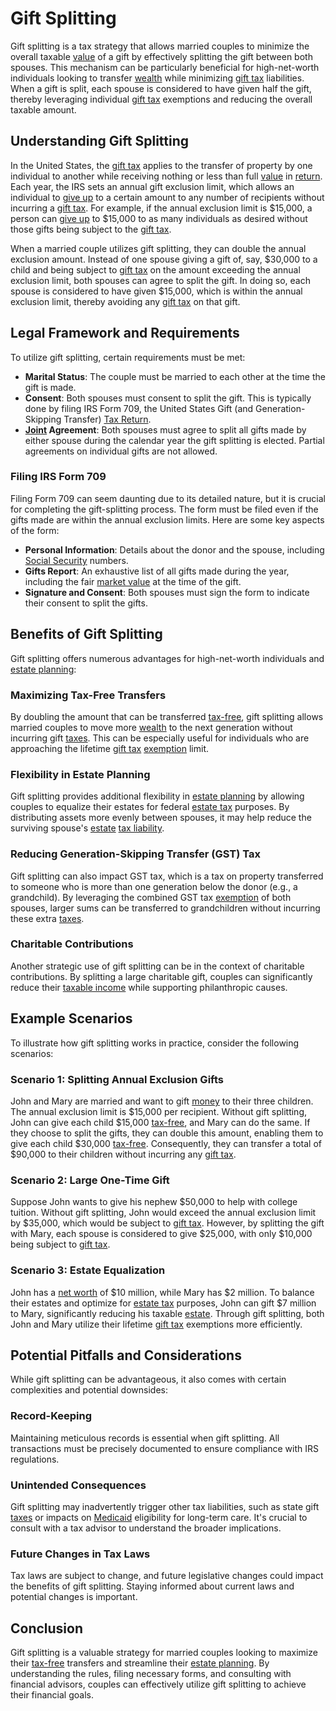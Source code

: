 # Gift Splitting

Gift splitting is a tax strategy that allows married couples to minimize the overall taxable [value](../v/value.md) of a gift by effectively splitting the gift between both spouses. This mechanism can be particularly beneficial for high-net-worth individuals looking to transfer [wealth](../w/wealth.md) while minimizing [gift tax](../g/gift_tax.md) liabilities. When a gift is split, each spouse is considered to have given half the gift, thereby leveraging individual [gift tax](../g/gift_tax.md) exemptions and reducing the overall taxable amount.

## Understanding Gift Splitting

In the United States, the [gift tax](../g/gift_tax.md) applies to the transfer of property by one individual to another while receiving nothing or less than full [value](../v/value.md) in [return](../r/return.md). Each year, the IRS sets an annual gift exclusion limit, which allows an individual to [give up](../g/give_up.md) to a certain amount to any number of recipients without incurring a [gift tax](../g/gift_tax.md). For example, if the annual exclusion limit is $15,000, a person can [give up](../g/give_up.md) to $15,000 to as many individuals as desired without those gifts being subject to the [gift tax](../g/gift_tax.md).

When a married couple utilizes gift splitting, they can double the annual exclusion amount. Instead of one spouse giving a gift of, say, $30,000 to a child and being subject to [gift tax](../g/gift_tax.md) on the amount exceeding the annual exclusion limit, both spouses can agree to split the gift. In doing so, each spouse is considered to have given $15,000, which is within the annual exclusion limit, thereby avoiding any [gift tax](../g/gift_tax.md) on that gift.

## Legal Framework and Requirements

To utilize gift splitting, certain requirements must be met:
- **Marital Status**: The couple must be married to each other at the time the gift is made.
- **Consent**: Both spouses must consent to split the gift. This is typically done by filing IRS Form 709, the United States Gift (and Generation-Skipping Transfer) [Tax Return](../t/tax_return.md).
- **[Joint](../j/joint.md) Agreement**: Both spouses must agree to split all gifts made by either spouse during the calendar year the gift splitting is elected. Partial agreements on individual gifts are not allowed.

### Filing IRS Form 709

Filing Form 709 can seem daunting due to its detailed nature, but it is crucial for completing the gift-splitting process. The form must be filed even if the gifts made are within the annual exclusion limits. Here are some key aspects of the form:
- **Personal Information**: Details about the donor and the spouse, including [Social Security](../s/social_security.md) numbers.
- **Gifts Report**: An exhaustive list of all gifts made during the year, including the fair [market value](../m/market_value.md) at the time of the gift.
- **Signature and Consent**: Both spouses must sign the form to indicate their consent to split the gifts.

## Benefits of Gift Splitting

Gift splitting offers numerous advantages for high-net-worth individuals and [estate planning](../e/estate_planning.md):

### Maximizing Tax-Free Transfers

By doubling the amount that can be transferred [tax-free](../t/tax_free.md), gift splitting allows married couples to move more [wealth](../w/wealth.md) to the next generation without incurring gift [taxes](../t/taxes.md). This can be especially useful for individuals who are approaching the lifetime [gift tax](../g/gift_tax.md) [exemption](../e/exemption.md) limit.

### Flexibility in Estate Planning

Gift splitting provides additional flexibility in [estate planning](../e/estate_planning.md) by allowing couples to equalize their estates for federal [estate tax](../e/estate_tax.md) purposes. By distributing assets more evenly between spouses, it may help reduce the surviving spouse's [estate](../e/estate.md) [tax liability](../t/tax_liability.md).

### Reducing Generation-Skipping Transfer (GST) Tax

Gift splitting can also impact GST tax, which is a tax on property transferred to someone who is more than one generation below the donor (e.g., a grandchild). By leveraging the combined GST tax [exemption](../e/exemption.md) of both spouses, larger sums can be transferred to grandchildren without incurring these extra [taxes](../t/taxes.md).

### Charitable Contributions

Another strategic use of gift splitting can be in the context of charitable contributions. By splitting a large charitable gift, couples can significantly reduce their [taxable income](../t/taxable_income.md) while supporting philanthropic causes.

## Example Scenarios

To illustrate how gift splitting works in practice, consider the following scenarios:

### Scenario 1: Splitting Annual Exclusion Gifts

John and Mary are married and want to gift [money](../m/money.md) to their three children. The annual exclusion limit is $15,000 per recipient. Without gift splitting, John can give each child $15,000 [tax-free](../t/tax_free.md), and Mary can do the same. If they choose to split the gifts, they can double this amount, enabling them to give each child $30,000 [tax-free](../t/tax_free.md). Consequently, they can transfer a total of $90,000 to their children without incurring any [gift tax](../g/gift_tax.md).

### Scenario 2: Large One-Time Gift

Suppose John wants to give his nephew $50,000 to help with college tuition. Without gift splitting, John would exceed the annual exclusion limit by $35,000, which would be subject to [gift tax](../g/gift_tax.md). However, by splitting the gift with Mary, each spouse is considered to give $25,000, with only $10,000 being subject to [gift tax](../g/gift_tax.md).

### Scenario 3: Estate Equalization

John has a [net worth](../n/net_worth.md) of $10 million, while Mary has $2 million. To balance their estates and optimize for [estate tax](../e/estate_tax.md) purposes, John can gift $7 million to Mary, significantly reducing his taxable [estate](../e/estate.md). Through gift splitting, both John and Mary utilize their lifetime [gift tax](../g/gift_tax.md) exemptions more efficiently.

## Potential Pitfalls and Considerations

While gift splitting can be advantageous, it also comes with certain complexities and potential downsides:

### Record-Keeping

Maintaining meticulous records is essential when gift splitting. All transactions must be precisely documented to ensure compliance with IRS regulations.

### Unintended Consequences

Gift splitting may inadvertently trigger other tax liabilities, such as state gift [taxes](../t/taxes.md) or impacts on [Medicaid](../m/medicaid.md) eligibility for long-term care. It's crucial to consult with a tax advisor to understand the broader implications.

### Future Changes in Tax Laws

Tax laws are subject to change, and future legislative changes could impact the benefits of gift splitting. Staying informed about current laws and potential changes is important.

## Conclusion

Gift splitting is a valuable strategy for married couples looking to maximize their [tax-free](../t/tax_free.md) transfers and streamline their [estate planning](../e/estate_planning.md). By understanding the rules, filing necessary forms, and consulting with financial advisors, couples can effectively utilize gift splitting to achieve their financial goals.